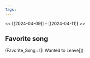 ```yaml
---
Tags: 
---
```

 << [[2024-04-09]] - [[2024-04-11]] >> 
## Favorite song
(Favorite_Song:: [[I Wanted to Leave]])
